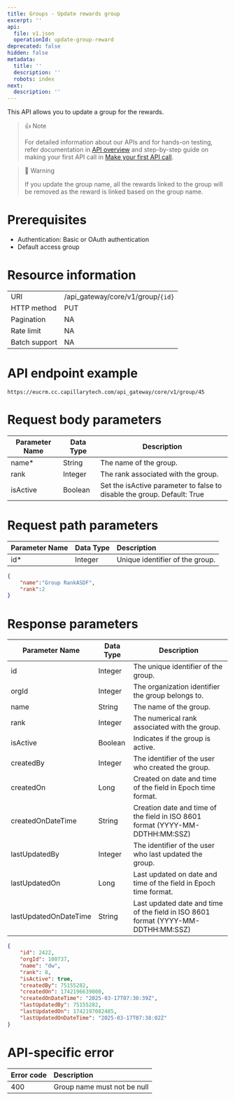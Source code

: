 ```yaml
---
title: Groups - Update rewards group
excerpt: ''
api:
  file: v1.json
  operationId: update-group-reward
deprecated: false
hidden: false
metadata:
  title: ''
  description: ''
  robots: index
next:
  description: ''
---
```

This API allows you to update a group for the rewards.

> 👍 Note
> 
> For detailed information about our APIs and for hands-on testing, refer documentation in [API overview](https://docs.capillarytech.com/reference/apioverview) and  step-by-step guide on making your first API call in [Make your first API call](https://docs.capillarytech.com/reference/make-your-first-api-call).

> 🚧 Warning
> 
> If you update the group name, all the rewards linked to the group will be removed as the reward is linked based on the group name.

# Prerequisites

-   Authentication: Basic or OAuth authentication 
-   Default access group 

# Resource information

|               |                                   |
| :------------ | :-------------------------------- |
| URI           | /api_gateway/core/v1/group/`{id}` |
| HTTP method   | PUT                               |
| Pagination    | NA                                |
| Rate limit    | NA                                |
| Batch support | NA                                |

# API endpoint example

`https://eucrm.cc.capillarytech.com/api_gateway/core/v1/group/45`

# Request body parameters

| Parameter Name | Data Type | Description                                                             |
| -------------- | --------- | ----------------------------------------------------------------------- |
| name\*         | String    | The name of the group.                                                  |
| rank           | Integer   | The rank associated with the group.                                     |
| isActive       | Boolean   | Set the isActive parameter to false to disable the group. Default: True |

# Request path parameters

| Parameter Name | Data Type | Description                     |
| :------------- | :-------- | :------------------------------ |
| id\*           | Integer   | Unique identifier of the group. |

```json
{
    "name":"Group RankASDF",
    "rank":2
}
```

# Response parameters

| Parameter Name        | Data Type | Description                                                                       |
| --------------------- | --------- | --------------------------------------------------------------------------------- |
| id                    | Integer   | The unique identifier of the group.                                               |
| orgId                 | Integer   | The organization identifier the group belongs to.                                 |
| name                  | String    | The name of the group.                                                            |
| rank                  | Integer   | The numerical rank associated with the group.                                     |
| isActive              | Boolean   | Indicates if the group is active.                                                 |
| createdBy             | Integer   | The identifier of the user who created the group.                                 |
| createdOn             | Long      | Created on date and time of the field in Epoch time format.                       |
| createdOnDateTime     | String    | Creation date and time of the field in ISO 8601 format (YYYY-MM-DDTHH:MM:SSZ)     |
| lastUpdatedBy         | Integer   | The identifier of the user who last updated the group.                            |
| lastUpdatedOn         | Long      | Last updated on date and time of the field in Epoch time format.                  |
| lastUpdatedOnDateTime | String    | Last updated date and time of the field in ISO 8601 format (YYYY-MM-DDTHH:MM:SSZ) |

```json
{
    "id": 2422,
    "orgId": 100737,
    "name": "dw",
    "rank": 8,
    "isActive": true,
    "createdBy": 75155282,
    "createdOn": 1742196639000,
    "createdOnDateTime": "2025-03-17T07:30:39Z",
    "lastUpdatedBy": 75155282,
    "lastUpdatedOn": 1742197082485,
    "lastUpdatedOnDateTime": "2025-03-17T07:38:02Z"
}
```

# API-specific error

| Error code | Description                 |
| :--------- | :-------------------------- |
| 400        | Group name must not be null |